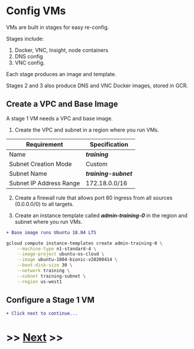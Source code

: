 # Config VMs

VMs are built in stages for easy re-config.

Stages include:
1. Docker, VNC, Insight, node containers
2. DNS config
3. VNC config.

Each stage produces an image and template.

Stages 2 and 3 also produce DNS and VNC Docker images, stored in GCR.

## Create a VPC and Base Image

A stage 1 VM needs a VPC and base image.

1. Create the VPC and subnet in a region where you run VMs.

Requirement | Specification
------------|--------------
Name | ***training***
Subnet Creation Mode | Custom
Subnet Name | ***training-subnet***
Subnet IP Address Range | 172.18.0.0/16

2. Create a firewall rule that allows port 80 ingress from all sources (0.0.0.0/0) to all targets.

3. Create an instance template called ***admin-training-0*** in the region and subnet where you run VMs.

```diff
+ Base image runs Ubuntu 18.04 LTS
```

```bash
gcloud compute instance-templates create admin-training-0 \
    --machine-type n1-standard-4 \
    --image-project ubuntu-os-cloud \
    --image ubuntu-1804-bionic-v20200414 \
    --boot-disk-size 30 \
    --network training \
    --subnet training-subnet \
    --region us-west1
```

## Configure a Stage 1 VM

```diff
+ Click next to continue...
```

# >> [Next](config-vm-stage-1) >>

